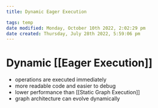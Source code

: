 ```yaml
---
title: Dynamic Eager Execution

tags: temp 
date modified: Monday, October 10th 2022, 2:02:29 pm
date created: Thursday, July 28th 2022, 5:59:06 pm
---
```


# Dynamic [[Eager Execution]]
- operations are executed immediately
- more readable code and easier to debug
- lower performance than [[Static Graph Execution]]
- graph architecture can evolve dynamically

